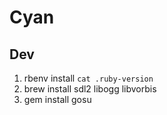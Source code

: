 Cyan
====

Dev
----

1. rbenv install `cat .ruby-version` 
1. brew install sdl2 libogg libvorbis
1. gem install gosu

